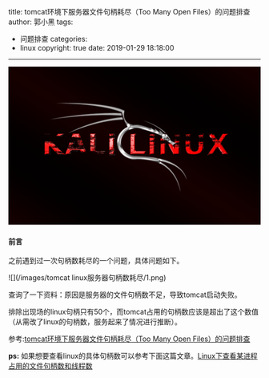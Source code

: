 title: tomcat环境下服务器文件句柄耗尽（Too Many Open Files）的问题排查
author: 郭小黑
tags:
  - 问题排查
categories:
  - linux
copyright: true
date: 2019-01-29 18:18:00
---

![](/images/kali-linux.png)


#### 前言

之前遇到过一次句柄数耗尽的一个问题，具体问题如下。

<!--more-->

![](/images/tomcat linux服务器句柄数耗尽/1.png)


查询了一下资料：原因是服务器的文件句柄数不足，导致tomcat启动失败。

排除出现场的linux句柄只有50个，而tomcat占用的句柄数应该是超出了这个数值（从需改了linux的句柄数，服务起来了情况进行推断）。

参考:[tomcat环境下服务器文件句柄耗尽（Too Many Open Files）的问题排查](https://blog.csdn.net/shootyou/article/details/6579139)

**ps:** 如果想要查看linux的具体句柄数可以参考下面这篇文章。[Linux下查看某进程占用的文件句柄数和线程数](https://jingyan.baidu.com/album/75ab0bcbc67b3fd6864db2cc.html?picindex=1)